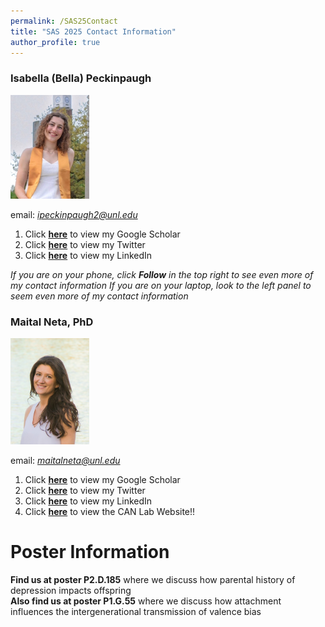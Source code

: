 ```yaml
---
permalink: /SAS25Contact
title: "SAS 2025 Contact Information"
author_profile: true
---
```




### Isabella (Bella) Peckinpaugh 
<img src='/images/bpeckinpaughlabphoto.jpeg' width="25%">


email: *ipeckinpaugh2@unl.edu* 

1. Click **[here](https://scholar.google.com/citations?user=p6of5nwAAAAJ&hl=en)** to view my Google Scholar
2. Click **[here](https://x.com/B_Peckinpaugh)** to view my Twitter
3. Click **[here](https://www.linkedin.com/in/bella-peckinpaugh/)** to view my LinkedIn

*If you are on your phone, click **Follow** in the top right to see even more of my contact information*
*If you are on your laptop, look to the left panel to seem even more of my contact information*


### Maital Neta, PhD
<img src='/images/Neta_2016.jpg'  width="25%">

email: *maitalneta@unl.edu*

1. Click **[here](https://scholar.google.com/citations?user=zl9Kpm4AAAAJ&hl=en&oi=ao)** to view my Google Scholar
2. Click **[here](https://x.com/profmaitalneta)** to view my Twitter
3. Click **[here](https://www.linkedin.com/in/maital-neta-4169ba2a/)** to view my LinkedIn
4. Click **[here](https://canlab.unl.edu/)** to view the CAN Lab Website!!


# Poster Information

**Find us at poster P2.D.185** where we discuss how parental history of depression impacts offspring \
**Also find us at poster P1.G.55** where we discuss how attachment influences the intergenerational transmission of valence bias


